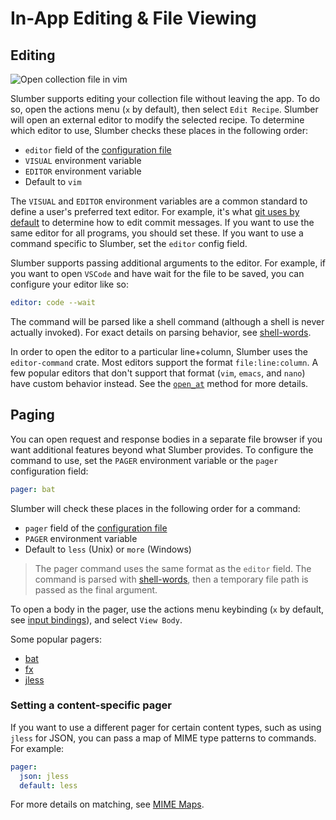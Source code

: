 # In-App Editing & File Viewing

## Editing

![Open collection file in vim](../../images/editor.gif)

Slumber supports editing your collection file without leaving the app. To do so, open the actions menu (`x` by default), then select `Edit Recipe`. Slumber will open an external editor to modify the selected recipe. To determine which editor to use, Slumber checks these places in the following order:

- `editor` field of the [configuration file](../../api/configuration/index.md)
- `VISUAL` environment variable
- `EDITOR` environment variable
- Default to `vim`

The `VISUAL` and `EDITOR` environment variables are a common standard to define a user's preferred text editor. For example, it's what [git uses by default](https://git-scm.com/book/en/v2/Customizing-Git-Git-Configuration) to determine how to edit commit messages. If you want to use the same editor for all programs, you should set these. If you want to use a command specific to Slumber, set the `editor` config field.

Slumber supports passing additional arguments to the editor. For example, if you want to open `VSCode` and have wait for the file to be saved, you can configure your editor like so:

```yaml
editor: code --wait
```

The command will be parsed like a shell command (although a shell is never actually invoked). For exact details on parsing behavior, see [shell-words](https://docs.rs/shell-words/1.1.0/shell_words/fn.split.html).

In order to open the editor to a particular line+column, Slumber uses the `editor-command` crate. Most editors support the format `file:line:column`. A few popular editors that don't support that format (`vim`, `emacs`, and `nano`) have custom behavior instead. See the [`open_at`](https://docs.rs/editor-command/latest/editor_command/struct.Editor.html#method.open_at) method for more details.

## Paging

You can open request and response bodies in a separate file browser if you want additional features beyond what Slumber provides. To configure the command to use, set the `PAGER` environment variable or the `pager` configuration field:

```yaml
pager: bat
```

Slumber will check these places in the following order for a command:

- `pager` field of the [configuration file](../../api/configuration/index.md)
- `PAGER` environment variable
- Default to `less` (Unix) or `more` (Windows)

> The pager command uses the same format as the `editor` field. The command is parsed with [shell-words](https://docs.rs/shell-words/1.1.0/shell_words/fn.split.html), then a temporary file path is passed as the final argument.

To open a body in the pager, use the actions menu keybinding (`x` by default, see [input bindings](../../api/configuration/input_bindings.md)), and select `View Body`.

Some popular pagers:

- [bat](https://github.com/sharkdp/bat)
- [fx](https://fx.wtf/)
- [jless](https://github.com/PaulJuliusMartinez/jless)

### Setting a content-specific pager

If you want to use a different pager for certain content types, such as using `jless` for JSON, you can pass a map of MIME type patterns to commands. For example:

```yaml
pager:
  json: jless
  default: less
```

For more details on matching, see [MIME Maps](../../api/configuration/mime.md).
